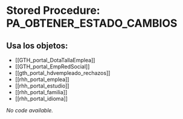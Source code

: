 # Stored Procedure: PA_OBTENER_ESTADO_CAMBIOS

## Usa los objetos:
- [[GTH_portal_DotaTallaEmplea]]
- [[GTH_portal_EmpRedSocial]]
- [[gth_portal_hdvempleado_rechazos]]
- [[rhh_portal_emplea]]
- [[rhh_portal_estudio]]
- [[rhh_portal_familia]]
- [[rhh_portal_idioma]]

*No code available.*
